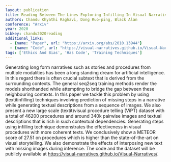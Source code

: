 ```yaml
---
layout: publication
title: Reading Between The Lines Exploring Infilling In Visual Narratives
authors: Chandu Khyathi Raghavi, Dong Ruo-ping, Black Alan
conference: "Arxiv"
year: 2020
bibkey: chandu2020reading
additional_links:
  - {name: "Paper", url: "https://arxiv.org/abs/2010.13944"}
  - {name: "Code", url: "https://visual-narratives.github.io/Visual-Narratives/"}
tags: ['Ethics And Bias', 'Has Code', 'Training Techniques']
---
```

Generating long form narratives such as stories and procedures from multiple modalities has been a long standing dream for artificial intelligence. In this regard there is often crucial subtext that is derived from the surrounding contexts. The general seq2seq training methods render the models shorthanded while attempting to bridge the gap between these neighbouring contexts. In this paper we tackle this problem by using (textitinfilling) techniques involving prediction of missing steps in a narrative while generating textual descriptions from a sequence of images. We also present a new large scale (textit)visual procedure telling (ViPT) dataset with a total of 46200 procedures and around 340k pairwise images and textual descriptions that is rich in such contextual dependencies. Generating steps using infilling technique demonstrates the effectiveness in visual procedures with more coherent texts. We conclusively show a METEOR score of 27.51 on procedures which is higher than the state-of-the-art on visual storytelling. We also demonstrate the effects of interposing new text with missing images during inference. The code and the dataset will be publicly available at https://visual-narratives.github.io/Visual-Narratives/.

